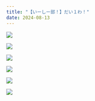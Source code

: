 ```yaml
---
title: "【いーしー部！】だい１わ！"
date: 2024-08-13
---
```


![](./ec1-1.png)

![](./ec1-2.png)

![](./ec1-3.png)

![](./ec1-4.png)

![](./ec1-5.png)

![](./ec1-6.png)
